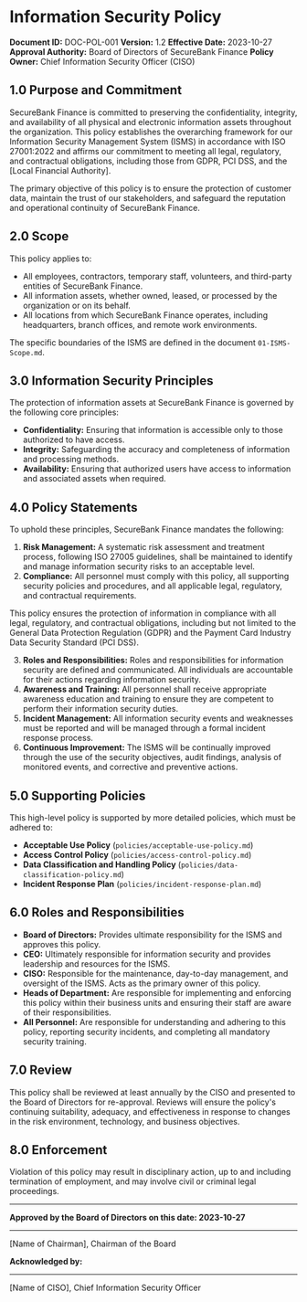 # Information Security Policy

**Document ID:** DOC-POL-001
**Version:** 1.2
**Effective Date:** 2023-10-27
**Approval Authority:** Board of Directors of SecureBank Finance
**Policy Owner:** Chief Information Security Officer (CISO)

## 1.0 Purpose and Commitment

SecureBank Finance is committed to preserving the confidentiality, integrity, and availability of all physical and electronic information assets throughout the organization. This policy establishes the overarching framework for our Information Security Management System (ISMS) in accordance with ISO 27001:2022 and affirms our commitment to meeting all legal, regulatory, and contractual obligations, including those from GDPR, PCI DSS, and the [Local Financial Authority].

The primary objective of this policy is to ensure the protection of customer data, maintain the trust of our stakeholders, and safeguard the reputation and operational continuity of SecureBank Finance.

## 2.0 Scope

This policy applies to:
*   All employees, contractors, temporary staff, volunteers, and third-party entities of SecureBank Finance.
*   All information assets, whether owned, leased, or processed by the organization or on its behalf.
*   All locations from which SecureBank Finance operates, including headquarters, branch offices, and remote work environments.

The specific boundaries of the ISMS are defined in the document `01-ISMS-Scope.md`.

## 3.0 Information Security Principles

The protection of information assets at SecureBank Finance is governed by the following core principles:

*   **Confidentiality:** Ensuring that information is accessible only to those authorized to have access.
*   **Integrity:** Safeguarding the accuracy and completeness of information and processing methods.
*   **Availability:** Ensuring that authorized users have access to information and associated assets when required.

## 4.0 Policy Statements

To uphold these principles, SecureBank Finance mandates the following:

1.  **Risk Management:** A systematic risk assessment and treatment process, following ISO 27005 guidelines, shall be maintained to identify and manage information security risks to an acceptable level.
2.  **Compliance:** All personnel must comply with this policy, all supporting security policies and procedures, and all applicable legal, regulatory, and contractual requirements.

This policy ensures the protection of information in compliance with all legal, regulatory, and contractual obligations, including but not limited to the General Data Protection Regulation (GDPR) and the Payment Card Industry Data Security Standard (PCI DSS).

3.  **Roles and Responsibilities:** Roles and responsibilities for information security are defined and communicated. All individuals are accountable for their actions regarding information security.
4.  **Awareness and Training:** All personnel shall receive appropriate awareness education and training to ensure they are competent to perform their information security duties.
5.  **Incident Management:** All information security events and weaknesses must be reported and will be managed through a formal incident response process.
6.  **Continuous Improvement:** The ISMS will be continually improved through the use of the security objectives, audit findings, analysis of monitored events, and corrective and preventive actions.

## 5.0 Supporting Policies

This high-level policy is supported by more detailed policies, which must be adhered to:

*   **Acceptable Use Policy** (`policies/acceptable-use-policy.md`)
*   **Access Control Policy** (`policies/access-control-policy.md`)
*   **Data Classification and Handling Policy** (`policies/data-classification-policy.md`)
*   **Incident Response Plan** (`policies/incident-response-plan.md`)

## 6.0 Roles and Responsibilities

*   **Board of Directors:** Provides ultimate responsibility for the ISMS and approves this policy.
*   **CEO:** Ultimately responsible for information security and provides leadership and resources for the ISMS.
*   **CISO:** Responsible for the maintenance, day-to-day management, and oversight of the ISMS. Acts as the primary owner of this policy.
*   **Heads of Department:** Are responsible for implementing and enforcing this policy within their business units and ensuring their staff are aware of their responsibilities.
*   **All Personnel:** Are responsible for understanding and adhering to this policy, reporting security incidents, and completing all mandatory security training.

## 7.0 Review

This policy shall be reviewed at least annually by the CISO and presented to the Board of Directors for re-approval. Reviews will ensure the policy's continuing suitability, adequacy, and effectiveness in response to changes in the risk environment, technology, and business objectives.

## 8.0 Enforcement

Violation of this policy may result in disciplinary action, up to and including termination of employment, and may involve civil or criminal legal proceedings.

---

**Approved by the Board of Directors on this date: 2023-10-27**

_________________________
[Name of Chairman], Chairman of the Board

**Acknowledged by:**

_________________________
[Name of CISO], Chief Information Security Officer